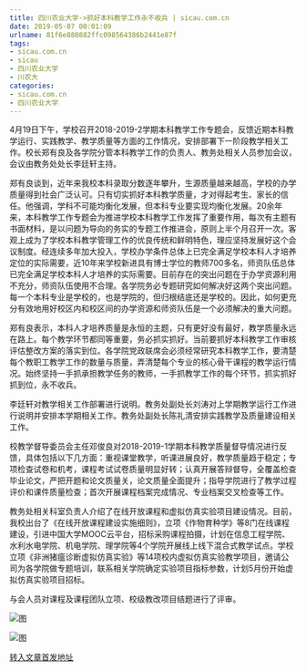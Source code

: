 ```yaml
---
title: 四川农业大学->抓好本科教学工作永不收兵 | sicau.com.cn
date: 2019-05-07 00:01:09
urlname: 81f6e880882ffc098564386b2441e87f
tags: 
- sicau.com.cn
- sicau
- 四川农业大学
- 川农大
categories:
- sicau.com.cn
- 四川农业大学
---
```


4月19日下午，学校召开2018-2019-2学期本科教学工作专题会，反馈近期本科教学运行、实践教学、教学质量等方面的工作情况，安排部署下一阶段教学相关工作。校长郑有良及各学院分管本科教学工作的负责人、教务处相关人员参加会议，会议由教务处处长李廷轩主持。

郑有良谈到，近年来我校本科录取分数逐年攀升，生源质量越来越高，学校的办学质量得到社会广泛认可。只有切实抓好本科教学质量，才对得起考生、家长的信任。他强调，学科不可能均衡化发展，但本科专业要实现均衡化发展。20余年来，本科教学工作专题会为推进学校本科教学工作发挥了重要作用，每次有主题有书面材料，是以问题为导向的务实的专题工作推进会，原则上半个月召开一次。客观上成为了学校本科教学管理工作的优良传统和鲜明特色，理应坚持发展好这个会议制度。经连续多年加大投入，学校办学条件总体上已完全满足学校本科人才培养定位的实际需要，近10年来学校新进具有博士学位的教师700多名，师资队伍总体已完全满足学校本科人才培养的实际需要。目前存在的突出问题在于办学资源利用不充分，师资队伍使用不合理。各学院务必专题研究如何解决好这两个突出问题。每一个本科专业是学校的，也是学院的，但归根结底还是学校的。因此，如何更充分有效地用好校区内和校区间的办学资源和师资队伍是一个必须解决的重大问题。

郑有良表示，本科人才培养质量是永恒的主题，只有更好没有最好，教学质量永远在路上。每个教学环节都同等重要，务必抓实抓好。当前要抓好本科教学工作审核评估整改方案的落实到位。各学院党政联席会必须经常研究本科教学工作，要清楚每个教职工教学工作的数量与质量，弄清楚每个专业的核心骨干课程的教学运行情况。始终坚持一手抓承担教学任务的教师，一手抓教学工作的每个环节，抓实抓好抓到位，永不收兵。

李廷轩对教学相关工作部署进行说明。教务处副处长刘涛对上学期教学运行工作进行说明并安排本学期相关工作。教务处副处长陈礼清安排实践教学及质量建设相关工作。

校教学督导委员会主任邓俊良对2018-2019-1学期本科教学质量督导情况进行反馈，具体包括以下几方面：重视课堂教学，听课进展良好，教学质量趋于稳定；专项检查试卷和机考，课程考试试卷质量明显好转；认真开展答辩督导，全覆盖检查毕业论文，严把开题和论文质量关，论文质量全面提升；指导学院进行了教学过程评价和课件质量检查；首次开展课程档案完成情况、专业档案交叉检查等工作。

教务处相关科室负责人介绍了在线开放课程和虚拟仿真实验项目建设情况。目前，我校出台了《在线开放课程建设实施细则》，立项《作物育种学》等8门在线课程建设，引进中国大学MOOC云平台，招标采购课程拍摄，计划在信息工程学院、水利水电学院、机电学院、理学院等4个学院开展线上线下混合式教学试点。学校立项《非洲猪瘟诊断虚拟仿真实验》等14项校内虚拟仿真实验教学项目，邀请公司为各学院做专题培训，联系相关学院确定实验项目指标参数，计划5月份开始虚拟仿真实验项目招标。

与会人员对课程及课程团队立项、校级教改项目结题进行了评审。

![图](https://news.sicau.edu.cn/__local/6/EB/A1/6E39CE02E378DD0F55351CDFCEB_83F5E00F_B1A01.jpg)

![图](https://news.sicau.edu.cn/__local/D/27/F5/C994DA5DA2DABD1843E752FAEA4_17C8A579_186F5.jpg)

[转入文章首发地址](https://news.sicau.edu.cn/info/1135/50773.htm)